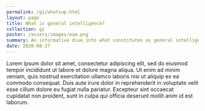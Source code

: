 ```yaml
---
permalink: /gi/whatsup.html
layout: page
title: What is general intelligence?
collection: gi
poster: /assets/images/eam.png
summary: An informative dive into what constitutes as general intelligence and how it differs from popular AI.
date: 2020-08-27
---
```


Lorem ipsum dolor sit amet, consectetur adipiscing elit, sed do eiusmod tempor incididunt ut labore et dolore magna aliqua. Ut enim ad minim veniam, quis nostrud exercitation ullamco laboris nisi ut aliquip ex ea commodo consequat. Duis aute irure dolor in reprehenderit in voluptate velit esse cillum dolore eu fugiat nulla pariatur. Excepteur sint occaecat cupidatat non proident, sunt in culpa qui officia deserunt mollit anim id est laborum.